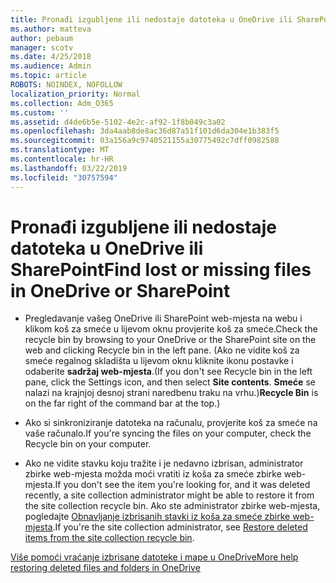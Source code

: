 ```yaml
---
title: Pronađi izgubljene ili nedostaje datoteka u OneDrive ili SharePoint
ms.author: matteva
author: pebaum
manager: scotv
ms.date: 4/25/2018
ms.audience: Admin
ms.topic: article
ROBOTS: NOINDEX, NOFOLLOW
localization_priority: Normal
ms.collection: Adm_O365
ms.custom: ''
ms.assetid: d4de6b5e-5102-4e2c-af92-1f8b049c3a02
ms.openlocfilehash: 3da4aab8de8ac36d87a51f101d6da304e1b383f5
ms.sourcegitcommit: 03a156a9c9740521155a30775492c7dff0982588
ms.translationtype: MT
ms.contentlocale: hr-HR
ms.lasthandoff: 03/22/2019
ms.locfileid: "30757594"
---
```

# <a name="find-lost-or-missing-files-in-onedrive-or-sharepoint"></a><span data-ttu-id="08705-102">Pronađi izgubljene ili nedostaje datoteka u OneDrive ili SharePoint</span><span class="sxs-lookup"><span data-stu-id="08705-102">Find lost or missing files in OneDrive or SharePoint</span></span>

- <span data-ttu-id="08705-103">Pregledavanje vašeg OneDrive ili SharePoint web-mjesta na webu i klikom koš za smeće u lijevom oknu provjerite koš za smeće.</span><span class="sxs-lookup"><span data-stu-id="08705-103">Check the recycle bin by browsing to your OneDrive or the SharePoint site on the web and clicking Recycle bin in the left pane.</span></span> <span data-ttu-id="08705-104">(Ako ne vidite koš za smeće regalnog skladišta u lijevom oknu kliknite ikonu postavke i odaberite **sadržaj web-mjesta**.</span><span class="sxs-lookup"><span data-stu-id="08705-104">(If you don't see Recycle bin in the left pane, click the Settings icon, and then select **Site contents**.</span></span> <span data-ttu-id="08705-105">**Smeće** se nalazi na krajnjoj desnoj strani naredbenu traku na vrhu.)</span><span class="sxs-lookup"><span data-stu-id="08705-105">**Recycle Bin** is on the far right of the command bar at the top.)</span></span> 
    
- <span data-ttu-id="08705-106">Ako si sinkroniziranje datoteka na računalu, provjerite koš za smeće na vaše računalo.</span><span class="sxs-lookup"><span data-stu-id="08705-106">If you're syncing the files on your computer, check the Recycle bin on your computer.</span></span> 
    
- <span data-ttu-id="08705-107">Ako ne vidite stavku koju tražite i je nedavno izbrisan, administrator zbirke web-mjesta možda moći vratiti iz koša za smeće zbirke web-mjesta.</span><span class="sxs-lookup"><span data-stu-id="08705-107">If you don't see the item you're looking for, and it was deleted recently, a site collection administrator might be able to restore it from the site collection recycle bin.</span></span> <span data-ttu-id="08705-108">Ako ste administrator zbirke web-mjesta, pogledajte [Obnavljanje izbrisanih stavki iz koša za smeće zbirke web-mjesta](https://go.microsoft.com/fwlink/?linkid=866439).</span><span class="sxs-lookup"><span data-stu-id="08705-108">If you're the site collection administrator, see [Restore deleted items from the site collection recycle bin](https://go.microsoft.com/fwlink/?linkid=866439).</span></span>
    
[<span data-ttu-id="08705-109">Više pomoći vraćanje izbrisane datoteke i mape u OneDrive</span><span class="sxs-lookup"><span data-stu-id="08705-109">More help restoring deleted files and folders in OneDrive</span></span>](https://go.microsoft.com/fwlink/?linkid=872872)
  

